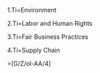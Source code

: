 1.Ti=Environment

2.Ti=Labor and Human Rights

3.Ti=Fair Business Practices

4.Ti=Supply Chain

=[G/Z/ol-AA/4]
